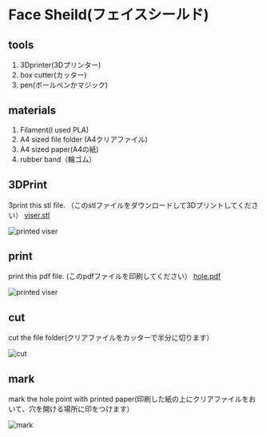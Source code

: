 # Face Sheild(フェイスシールド)

## tools
1. 3Dprinter(3Dプリンター)
2. box cutter(カッター)
3. pen(ボールペンかマジック)

## materials
1. Filament(I used PLA)
2. A4 sized file folder (A4クリアファイル)
3. A4 sized paper(A4の紙)
4. rubber band（輪ゴム）

## 3DPrint
3print this stl file. （このstlファイルをダウンロードして3Dプリントしてください）
[viser.stl](https://doyodoyo.github.io/facesheild/data/viser.stl)

![printed viser](https://doyodoyo.github.io/facesheild/images/1.jpeg)

## print
print this pdf file. (このpdfファイルを印刷してください）
[hole.pdf](https://doyodoyo.github.io/facesheild/data/hole.pdf)


![printed viser](https://doyodoyo.github.io/facesheild/images/2.jpeg)

## cut
cut the file folder(クリアファイルをカッターで半分に切ります）

![cut](https://doyodoyo.github.io/facesheild/images/3.jpeg)

## mark
mark the hole point with printed paper(印刷した紙の上にクリアファイルをおいて、穴を開ける場所に印をつけます）

![mark](https://doyodoyo.github.io/facesheild/images/4.jpeg)
